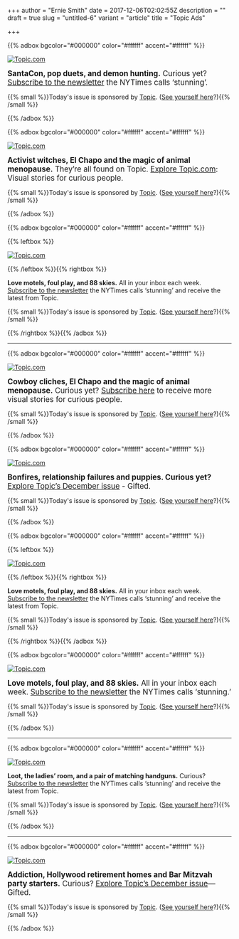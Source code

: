 +++
author = "Ernie Smith"
date = 2017-12-06T02:02:55Z
description = ""
draft = true
slug = "untitled-6"
variant = "article"
title = "Topic Ads"

+++

{{% adbox bgcolor="#000000" color="#ffffff" accent="#ffffff" %}}

[![Topic.com](https://tedium.imgix.net/2017/12/1228_duetstopic.jpg)](https://www.topic.com/signup?utm_source=tedium&utm_medium=email&utm_campaign=paidpromo&utm_term=newsletterlink&utm_content=image)

<span style="font-size: 1.2em">**SantaCon, pop duets, and demon hunting.** Curious yet? [Subscribe to the newsletter](https://www.topic.com/signup?utm_source=tedium&utm_medium=email&utm_campaign=paidpromo&utm_term=newsletterlink&utm_content=image) the NYTimes calls ‘stunning’.</span>

{{% small %}}Today's issue is sponsored by [Topic](https://www.topic.com?utm_source=tedium&utm_medium=email&utm_campaign=paidpromo&utm_term=newsletterlink&utm_content=image). ([See yourself here](https://tedium.co/advertising/)?){{% /small %}}

{{% /adbox %}}


{{% adbox bgcolor="#000000" color="#ffffff" accent="#ffffff" %}}

[![Topic.com](https://tedium.imgix.net/2017/12/1228_witchestopic.jpg)](https://www.topic.com?utm_source=tedium&utm_medium=email&utm_campaign=paidpromo&utm_term=newsletterlink&utm_content=image)

<span style="font-size: 1.2em">**Activist witches, El Chapo and the magic of animal menopause.** They’re all found on Topic. [Explore Topic.com](https://www.topic.com?utm_source=tedium&utm_medium=email&utm_campaign=paidpromo&utm_term=newsletterlink&utm_content=image): Visual stories for curious people.</em>

{{% small %}}Today's issue is sponsored by [Topic](https://www.topic.com?utm_source=tedium&utm_medium=email&utm_campaign=paidpromo&utm_term=newsletterlink&utm_content=image). ([See yourself here](https://tedium.co/advertising/)?){{% /small %}}

{{% /adbox %}}


{{% adbox bgcolor="#000000" color="#ffffff" accent="#ffffff" %}}

{{% leftbox %}}

[![Topic.com](https://tedium.imgix.net/2017/12/topic_padded.png)](https://www.topic.com/signup?utm_source=tedium&utm_medium=email&utm_campaign=paidpromo&utm_term=newsletterlink&utm_content=image)

{{% /leftbox %}}{{% rightbox %}}

**Love motels, foul play, and 88 skies.** All in your inbox each week. [Subscribe to the newsletter](https://www.topic.com/signup?utm_source=tedium&utm_medium=email&utm_campaign=paidpromo&utm_term=newsletterlink&utm_content=image) the NYTimes calls ‘stunning’ and receive the latest from Topic.

{{% small %}}Today's issue is sponsored by [Topic](https://www.topic.com?utm_source=tedium&utm_medium=email&utm_campaign=paidpromo&utm_term=newsletterlink&utm_content=image). ([See yourself here](https://tedium.co/advertising/)?){{% /small %}}

{{% /rightbox %}}{{% /adbox %}}




----


{{% adbox bgcolor="#000000" color="#ffffff" accent="#ffffff" %}}

[![Topic.com](https://tedium.imgix.net/2017/12/topic_padded.png)](https://www.topic.com/signup?utm_source=tedium&utm_medium=email&utm_campaign=paidpromo&utm_term=newsletterlink&utm_content=image)

<span style="font-size: 1.2em">**Cowboy cliches, El Chapo and the magic of animal menopause.** Curious yet? [Subscribe here](https://www.topic.com/signup?utm_source=tedium&utm_medium=email&utm_campaign=paidpromo&utm_term=newsletterlink&utm_content=image) to receive more visual stories for curious people. </span>

{{% small %}}Today's issue is sponsored by [Topic](https://www.topic.com?utm_source=tedium&utm_medium=email&utm_campaign=paidpromo&utm_term=newsletterlink&utm_content=image). ([See yourself here](https://tedium.co/advertising/)?){{% /small %}}

{{% /adbox %}}


{{% adbox bgcolor="#000000" color="#ffffff" accent="#ffffff" %}}

[![Topic.com](https://tedium.imgix.net/2017/12/topic_padded.png)](https://www.topic.com?utm_source=tedium&utm_medium=email&utm_campaign=paidpromo&utm_term=newsletterlink&utm_content=image )

<span style="font-size: 1.2em">**Bonfires, relationship failures and puppies. Curious yet?** [Explore Topic’s December issue](https://www.topic.com/?utm_source=tedium&utm_medium=email&utm_campaign=paidpromo&utm_term=newsletterlink&utm_content=image) - Gifted.</em>

{{% small %}}Today's issue is sponsored by [Topic](https://www.topic.com?utm_source=tedium&utm_medium=email&utm_campaign=paidpromo&utm_term=newsletterlink&utm_content=image). ([See yourself here](https://tedium.co/advertising/)?){{% /small %}}

{{% /adbox %}}


{{% adbox bgcolor="#000000" color="#ffffff" accent="#ffffff" %}}

{{% leftbox %}}

[![Topic.com](https://tedium.imgix.net/2017/12/topic_padded.png)](https://www.topic.com/signup?utm_source=tedium&utm_medium=email&utm_campaign=paidpromo&utm_term=newsletterlink&utm_content=image)

{{% /leftbox %}}{{% rightbox %}}

**Love motels, foul play, and 88 skies.** All in your inbox each week. [Subscribe to the newsletter](https://www.topic.com/signup?utm_source=tedium&utm_medium=email&utm_campaign=paidpromo&utm_term=newsletterlink&utm_content=image) the NYTimes calls ‘stunning’ and receive the latest from Topic.

{{% small %}}Today's issue is sponsored by [Topic](https://www.topic.com?utm_source=tedium&utm_medium=email&utm_campaign=paidpromo&utm_term=newsletterlink&utm_content=image). ([See yourself here](https://tedium.co/advertising/)?){{% /small %}}

{{% /rightbox %}}{{% /adbox %}}



{{% adbox bgcolor="#000000" color="#ffffff" accent="#ffffff" %}}

[![Topic.com](https://tedium.imgix.net/2017/12/topic_padded.png)](https://www.topic.com/signup?utm_source=tedium&utm_medium=email&utm_campaign=paidpromo&utm_term=newsletterlink&utm_content=image)

<span style="font-size: 1.2em">**Love motels, foul play, and 88 skies.** All in your inbox each week. [Subscribe to the newsletter](https://www.topic.com/signup?utm_source=tedium&utm_medium=email&utm_campaign=paidpromo&utm_term=newsletterlink&utm_content=image) the NYTimes calls ‘stunning.’</span>

{{% small %}}Today's issue is sponsored by [Topic](https://www.topic.com?utm_source=tedium&utm_medium=email&utm_campaign=paidpromo&utm_term=newsletterlink&utm_content=image). ([See yourself here](https://tedium.co/advertising/)?){{% /small %}}

{{% /adbox %}}


----


{{% adbox bgcolor="#000000" color="#ffffff" accent="#ffffff" %}}

[![Topic.com](https://tedium.imgix.net/2017/12/topic_ladiesroom2.jpg)](https://www.topic.com/signup?utm_source=tedium&utm_medium=email&utm_campaign=paidpromo&utm_term=newsletterlink&utm_content=image)

**Loot, the ladies’ room, and a pair of matching handguns.** Curious? [Subscribe to the newsletter](https://www.topic.com/signup?utm_source=tedium&utm_medium=email&utm_campaign=paidpromo&utm_term=newsletterlink&utm_content=image) the NYTimes calls ‘stunning’ and receive the latest from Topic.

{{% small %}}Today's issue is sponsored by [Topic](https://www.topic.com?utm_source=tedium&utm_medium=email&utm_campaign=paidpromo&utm_term=newsletterlink&utm_content=image). ([See yourself here](https://tedium.co/advertising/)?){{% /small %}}

{{% /adbox %}}

----

{{% adbox bgcolor="#000000" color="#ffffff" accent="#ffffff" %}}

[![Topic.com](https://tedium.imgix.net/2017/12/topic_padded.png)](https://www.topic.com/signup?utm_source=tedium&utm_medium=email&utm_campaign=paidpromo&utm_term=newsletterlink&utm_content=image)

<span style="font-size: 1.2em">**Addiction, Hollywood retirement homes and Bar Mitzvah party starters.** Curious? [Explore Topic’s December issue](https://www.topic.com/gifted?utm_source=tedium&utm_medium=email&utm_campaign=paidpromo&utm_term=newsletterlink&utm_content=image)—Gifted.</span>

{{% small %}}Today's issue is sponsored by [Topic](https://www.topic.com?utm_source=tedium&utm_medium=email&utm_campaign=paidpromo&utm_term=newsletterlink&utm_content=image). ([See yourself here](https://tedium.co/advertising/)?){{% /small %}}

{{% /adbox %}}








